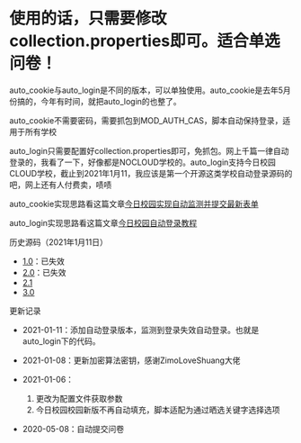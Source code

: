 # 使用的话，只需要修改collection.properties即可。适合单选问卷！

auto_cookie与auto_login是不同的版本，可以单独使用。auto_cookie是去年5月份搞的，今年有时间，就把auto_login的也整了。

auto_cookie不需要密码，需要抓包到MOD_AUTH_CAS，脚本自动保持登录，适用于所有学校

auto_login只需要配置好collection.properties即可，免抓包。网上千篇一律自动登录的，我看了一下，好像都是NOCLOUD学校的。auto_login支持今日校园CLOUD学校，截止到2021年1月11，我应该是第一个开源这类学校自动登录源码的吧，网上还有人付费卖，啧啧

auto_cookie实现思路看这篇文章[今日校园实现自动监测并提交最新表单](https://meethigher.top/blog/2020/cpdaily-automation/)

auto_login实现思路看这篇文章[今日校园自动登录教程](https://meethigher.top/blog/2021/cpdaily-autologin/)

历史源码（2021年1月11日）

* [1.0](https://github.com/meethigher/cpdaily-submit/tree/1.0)：已失效
* [2.0](https://github.com/meethigher/cpdaily-submit/tree/2.0)：已失效
* [2.1](https://github.com/meethigher/cpdaily-submit/tree/2.1)
* [3.0](https://github.com/meethigher/cpdaily-submit/tree/3.0)

更新记录

* 2021-01-11：添加自动登录版本，监测到登录失效自动登录。也就是auto_login下的代码。

* 2021-01-08：更新加密算法密钥，感谢ZimoLoveShuang大佬

* 2021-01-06：
  1. 更改为配置文件获取参数
  2. 今日校园校园新版不再自动填充，脚本适配为通过晒选关键字选择选项

* 2020-05-08：自动提交问卷